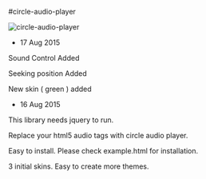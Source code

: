 #circle-audio-player

![circle-audio-player](https://github.com/sohamgreens/circle-audio-player/raw/master/screen.png)

- 17 Aug 2015

Sound Control Added

Seeking position Added

New skin ( green ) added

- 16 Aug 2015

This library needs jquery to run. 

Replace your html5 audio tags with circle audio player.

Easy to install. Please check example.html for installation.

3 initial skins. Easy to create more themes. 


